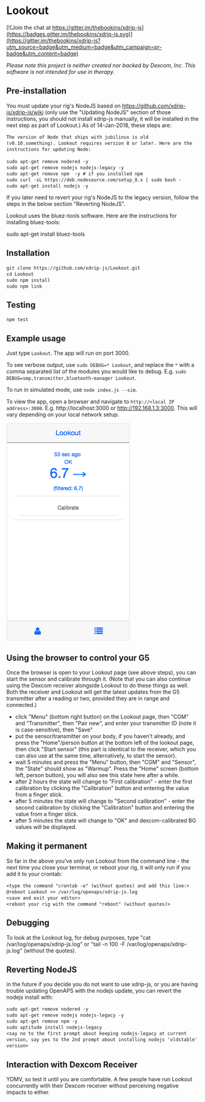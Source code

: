 # Lookout

[![Join the chat at https://gitter.im/thebookins/xdrip-js](https://badges.gitter.im/thebookins/xdrip-js.svg)](https://gitter.im/thebookins/xdrip-js?utm_source=badge&utm_medium=badge&utm_campaign=pr-badge&utm_content=badge)

*Please note this project is neither created nor backed by Dexcom, Inc. This software is not intended for use in therapy.*

## Pre-installation
You must update your rig's NodeJS based on https://github.com/xdrip-js/xdrip-js/wiki (only use the "Updating NodeJS" section of those instructions, you should not install xdrip-js manually, it will be installed in the next step as part of Lookout.)
As of 14-Jan-2018, these steps are:
```
The version of Node that ships with jubilinux is old (v0.10.something). Lookout requires version 8 or later. Here are the instructions for updating Node:

sudo apt-get remove nodered -y
sudo apt-get remove nodejs nodejs-legacy -y
sudo apt-get remove npm  -y # if you installed npm
sudo curl -sL https://deb.nodesource.com/setup_8.x | sudo bash -
sudo apt-get install nodejs -y
```
If you later need to revert your rig's NodeJS to the legacy version, follow the steps in the below section "Reverting NodeJS".

Lookout uses the bluez-tools software. Here are the instructions for installing bluez-tools:

sudo apt-get install bluez-tools


## Installation
```
git clone https://github.com/xdrip-js/Lookout.git
cd Lookout
sudo npm install
sudo npm link
```
## Testing
```
npm test
```

## Example usage
Just type `Lookout`. The app will run on port 3000.

To see verbose output, use `sudo DEBUG=* Lookout`, and replace the `*` with a comma separated list of the modules you would like to debug. E.g. `sudo DEBUG=smp,transmitter,bluetooth-manager Lookout`.

To run in simulated mode, use `node index.js --sim`.

To view the app, open a browser and navigate to `http://<local IP address>:3000`. E.g. http://localhost:3000 or http://192.168.1.3:3000. This will vary depending on your local network setup.

![app](images/home.png)

## Using the browser to control your G5
Once the browser is open to your Lookout page (see above steps), you can start the sensor and calibrate through it. (Note that you can also continue using the Dexcom receiver alongside Lookout to do these things as well. Both the receiver and Lookout will get the latest updates from the G5 transmitter after a reading or two, provided they are in range and connected.)

* click "Menu" (bottom right button) on the Lookout page, then "CGM" and "Transmitter", then "Pair new", and enter your transmitter ID (note it is case-sensitive), then "Save"
* put the sensor/transmitter on your body, if you haven't already, and press the "Home"/person button at the bottom left of the lookout page, then click "Start sensor" (this part is identical to the receiver, which you can also use at the same time, alternatively, to start the sensor).
* wait 5 minutes and press the "Menu" button, then "CGM" and "Sensor", the "State" should show as "Warmup". Press the "Home" screen (bottom left, person button), you will also see this state here after a while.
* after 2 hours the state will change to "First calibration" - enter the first calibration by clicking the "Calibration" button and entering the value from a finger stick.
* after 5 minutes the state will change to "Second calibration" - enter the second calibration by clicking the "Calibration" button and entering the value from a finger stick.
* after 5 minutes the state will change to "OK" and dexcom-calibrated BG values will be displayed.

## Making it permanent
So far in the above you've only run Lookout from the command line - the next time you close your terminal, or reboot your rig, it will only run if you add it to your crontab:
```
<type the command "crontab -e" (without quotes) and add this line:>
@reboot Lookout >> /var/log/openaps/xdrip-js.log
<save and exit your editor>
<reboot your rig with the command "reboot" (without quotes)>
```

## Debugging
To look at the Lookout log, for debug purposes, type "cat /var/log/openaps/xdrip-js.log" or "tail -n 100 -F /var/log/openaps/xdrip-js.log" (without the quotes).

## Reverting NodeJS

in the future if you decide you do not want to use xdrip-js, or you are having trouble updating OpenAPS with the nodejs update, you can revert the nodejs install with:
```
sudo apt-get remove nodered -y
sudo apt-get remove nodejs nodejs-legacy -y
sudo apt-get remove npm -y
sudo aptitude install nodejs-legacy
<say no to the first prompt about keeping nodejs-legacy at current version, say yes to the 2nd prompt about installing nodejs 'oldstable' version>
```

## Interaction with Dexcom Receiver
YDMV, so test it until you are comfortable. A few people have run Lookout concurrently with their Dexcom receiver without perceiving negative impacts to either.
